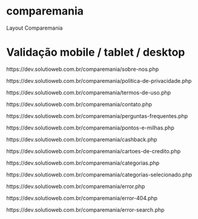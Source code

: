 # comparemania
Layout Comparemania

# Validação mobile / tablet / desktop
<p>https://dev.solutioweb.com.br/comparemania/sobre-nos.php</p>
<p>https://dev.solutioweb.com.br/comparemania/politica-de-privacidade.php</p>
<p>https://dev.solutioweb.com.br/comparemania/termos-de-uso.php</p>
<p>https://dev.solutioweb.com.br/comparemania/contato.php</p>
<p>https://dev.solutioweb.com.br/comparemania/perguntas-frequentes.php</p>
<p>https://dev.solutioweb.com.br/comparemania/pontos-e-milhas.php</p>
<p>https://dev.solutioweb.com.br/comparemania/cashback.php</p>
<p>https://dev.solutioweb.com.br/comparemania/cartoes-de-credito.php</p>
<p>https://dev.solutioweb.com.br/comparemania/categorias.php</p>
<p>https://dev.solutioweb.com.br/comparemania/categorias-selecionado.php</p>
<p>https://dev.solutioweb.com.br/comparemania/error.php</p>
<p>https://dev.solutioweb.com.br/comparemania/error-404.php</p>
<p>https://dev.solutioweb.com.br/comparemania/error-search.php</p>